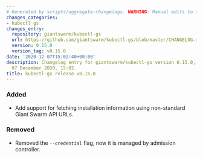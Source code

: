 ```yaml
---
# Generated by scripts/aggregate-changelogs. WARNING: Manual edits to this files will be overwritten.
changes_categories:
- kubectl gs
changes_entry:
  repository: giantswarm/kubectl-gs
  url: https://github.com/giantswarm/kubectl-gs/blob/master/CHANGELOG.md#0150---2020-12-07
  version: 0.15.0
  version_tag: v0.15.0
date: '2020-12-07T15:02:40+00:00'
description: Changelog entry for giantswarm/kubectl-gs version 0.15.0, published on
  07 December 2020, 15:02.
title: kubectl-gs release v0.15.0
---
```


### Added
- Add support for fetching installation information using non-standard Giant Swarm API URLs.
### Removed
- Removed the `--credential` flag, now it is managed by admission controller.
